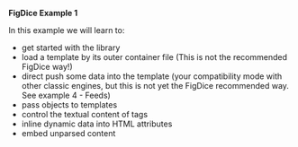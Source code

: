 **FigDice Example 1**

In this example we will learn to:

  - get started with the library
  - load a template by its outer container file (This is not the recommended FigDice way!)
  - direct push some data into the template (your compatibility mode with other classic engines, but this is not yet the FigDice recommended way. See example 4 - Feeds)
  - pass objects to templates
  - control the textual content of tags
  - inline dynamic data into HTML attributes
  - embed unparsed content
